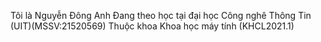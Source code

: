 Tôi là Nguyễn Đông Anh
Đang theo học tại đại học Công nghê Thông Tin (UIT)(MSSV:21520569)
Thuộc khoa Khoa học máy tính (KHCL2021.1)
